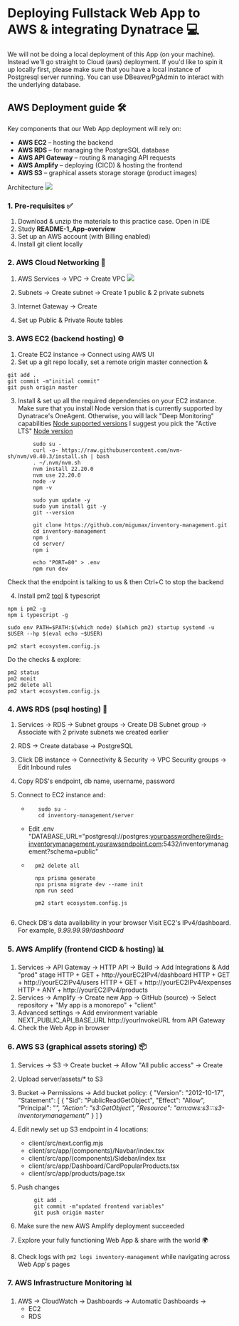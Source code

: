 # Deploying Fullstack Web App to AWS & integrating Dynatrace 💻

We will not be doing a local deployment of this App (on your machine).
Instead we'll go straight to Cloud (aws) deployment.
If you'd like to spin it up locally first, please make sure that you have a local instance of Postgresql server running. You can use DBeaver/PgAdmin to interact with the underlying database.

## AWS Deployment guide 🛠️

Key components that our Web App deployment will rely on:
- **AWS EC2** – hosting the backend
- **AWS RDS** – for managing the PostgreSQL database
- **AWS API Gateway** – routing & managing API requests
- **AWS Amplify** – deploying (CICD) & hosting the frontend
- **AWS S3** – graphical assets storage storage (product images)


Architecture
![](server/assets/documentation/AWS_WebApp_Architecture.jpg)


### 1. Pre-requisites ✅

1. Download & unzip the materials to this practice case. Open in IDE
2. Study **README-1_App-overview**
3. Set up an AWS account (with Billing enabled)
4. Install git client locally


### 2. AWS Cloud Networking 🛜
1. AWS Services -> VPC -> Create VPC
![](server/assets/documentation/vpc.png)

2. Subnets -> Create subnet -> Create 1 public & 2 private subnets

3. Internet Gateway -> Create

4. Set up Public & Private Route tables


### 3. AWS EC2 (backend hosting) ⚙️
1. Create EC2 instance -> Connect using AWS UI
2. Set up a git repo locally, set a remote origin master connection &

```shell
git add .
git commit -m"initial commit"
git push origin master
```

3. Install & set up all the required dependencies on your EC2 instance.
   Make sure that you install Node version that is currently supported by Dynatrace's OneAgent. Otherwise, you will lack "Deep Monitoring" capabilities
   [Node supported versions](https://docs.dynatrace.com/docs/ingest-from/technology-support/application-software/nodejs)
   I suggest you pick the "Active LTS" [Node version](https://nodejs.org/en/about/previous-releases)

```shell
        sudo su -
        curl -o- https://raw.githubusercontent.com/nvm-sh/nvm/v0.40.3/install.sh | bash
        . ~/.nvm/nvm.sh
        nvm install 22.20.0
        nvm use 22.20.0
        node -v
        npm -v

        sudo yum update -y
        sudo yum install git -y
        git --version

        git clone https://github.com/migumax/inventory-management.git
        cd inventory-management
        npm i
        cd server/
        npm i

        echo "PORT=80" > .env
        npm run dev
```
Check that the endpoint is talking to us & then Ctrl+C to stop the backend

4. Install pm2 [tool](https://pm2.keymetrics.io/docs/usage/quick-start/) & typescript
```shell
npm i pm2 -g
npm i typescript -g

sudo env PATH=$PATH:$(which node) $(which pm2) startup systemd -u $USER --hp $(eval echo ~$USER)

pm2 start ecosystem.config.js
```

Do the checks & explore:
```shell
pm2 status
pm2 monit
pm2 delete all
pm2 start ecosystem.config.js
```

### 4. AWS RDS (psql hosting) 📀
1. Services -> RDS -> Subnet groups -> Create DB Subnet group -> Associate with 2 private subnets we created earlier
   
2. RDS -> Create database -> PostgreSQL
   
3. Click DB instance -> Connectivity & Security -> VPC Security groups -> Edit Inbound rules

4. Copy RDS's endpoint, db name, username, password

5. Connect to EC2 instance and:
   - ```shell
        sudo su -
        cd inventory-management/server
        ```
   - Edit .env
        "DATABASE_URL="postgresql://postgres:yourpasswordhere@rds-inventorymanagement.yourawsendpoint.com:5432/inventorymanagement?schema=public"
    - ```shell
        pm2 delete all

        npx prisma generate
        npx prisma migrate dev --name init
        npm run seed

        pm2 start ecosystem.config.js
        
        ```
6. Check DB's data availability in your browser
Visit EC2's IPv4/dashboard.
For example, 
*9.99.99.99/dashboard*


### 5. AWS Amplify (frontend CICD & hosting) 📊
1. Services -> API Gateway -> HTTP API -> Build -> Add Integrations & Add "prod" stage
HTTP + GET + http://yourEC2IPv4/dashboard
HTTP + GET + http://yourEC2IPv4/users
HTTP + GET + http://yourEC2IPv4/expenses
HTTP + ANY + http://yourEC2IPv4/products
2. Services -> Amplify -> Create new App -> GitHub (source) -> Select repository + "My app is a monorepo" + "client"
3. Advanced settings -> Add environment variable
NEXT_PUBLIC_API_BASE_URL
http://yourInvokeURL from API Gateway
4. Check the Web App in browser

### 6. AWS S3 (graphical assets storing) 📦
1. Services -> S3 -> Create bucket -> Allow "All public access" -> Create
2. Upload server/assets/* to S3
3. Bucket -> Permissions -> Add bucket policy:
   {
    "Version": "2012-10-17",
    "Statement": [
        {
            "Sid": "PublicReadGetObject",
            "Effect": "Allow",
            "Principal": "*",
            "Action": "s3:GetObject",
            "Resource": "arn:aws:s3:::s3-inventorymanagement/*"
        }
    ]
   }
4. Edit newly set up S3 endpoint in 4 locations:
   
   * client/src/next.config.mjs
   * client/src/app/(components)/Navbar/index.tsx
   * client/src/app/(components)/Sidebar/index.tsx
   * client/src/app/Dashboard/CardPopularProducts.tsx
   * client/src/app/products/page.tsx

5. Push changes
   ```shell
        git add .
        git commit -m"updated frontend variables"
        git push origin master
   ```

6. Make sure the new AWS Amplify deployment succeeded

7. Explore your fully functioning Web App & share with the world 🌍

8. Check logs with `pm2 logs inventory-management` while navigating across Web App's pages

### 7. AWS Infrastructure Monitoring  📊
1. AWS -> CloudWatch -> Dashboards -> Automatic Dashboards ->
   * EC2
   * RDS